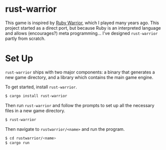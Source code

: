 # rust-warrior

This game is inspired by [Ruby Warrior][ruby-warrior], which I played many
years ago. This project started as a direct port, but because Ruby is an
interpreted language and allows (encourages?) meta programming... I've
designed `rust-warrior` partly from scratch.

# Set Up

`rust-warrior` ships with two major components: a binary that generates a
new game directory, and a library which contains the main game engine.

To get started, install `rust-warrior`.

```sh
$ cargo install rust-warrior
```

Then run `rust-warrior` and follow the prompts to set up all the
necessary files in a new game directory.

```sh
$ rust-warrior
```

Then navigate to `rustwarrior/<name>` and run the program.

```sh
$ cd rustwarrior/<name>
$ cargo run
```

[ruby-warrior]: https://github.com/ryanb/ruby-warrior
